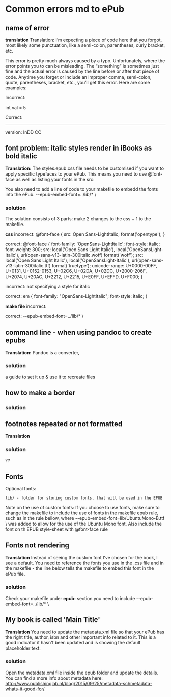 # Common errors md to ePub

## name of error
**translation**
Translation: I’m expecting a piece of code here that you forgot, most likely some punctuation, like a semi-colon, parentheses, curly bracket, etc.

This error is pretty much always caused by a typo. Unfortunately, where the error points you to can be misleading. The “something” is sometimes just fine and the actual error is caused by the line before or after that piece of code. Anytime you forget or include an improper comma, semi-colon, quote, parentheses, bracket, etc., you’ll get this error. Here are some examples:

Incorrect:

int val = 5

Correct:

----
version: InDD CC

## font problem: italic styles render in iBooks as bold italic

**Translation:**
The styles.epub.css file needs to be customised if you want to apply specific typefaces to your ePub. This means you need to use @font-face as well as listing your fonts in the src:

You also need to add a line of code to your makefile to embedd the fonts into the ePub.
--epub-embed-font=../lib/* \

### solution

The solution consists of 3 parts: make 2 changes to the css + 1 to the makefile.

**css**
incorrect:
@font-face {
src: Open Sans-LightItalic; format('opentype');
}

correct:
@font-face {
  font-family: 'OpenSans-LightItalic';
  font-style: italic;
  font-weight: 300;
  src: local('Open Sans Light Italic'), local('OpenSansLight-Italic'), url(open-sans-v13-latin-300italic.woff) format('woff');
  src: local('Open Sans Light Italic'), local('OpenSansLight-Italic'), url(open-sans-v13-latin-300italic.ttf) format('truetype');
  unicode-range: U+0000-00FF, U+0131, U+0152-0153, U+02C6, U+02DA, U+02DC, U+2000-206F, U+2074, U+20AC, U+2212, U+2215, U+E0FF, U+EFFD, U+F000;
}

incorrect:
not specifying a style for italic

correct:
em {
    font-family: "OpenSans-LightItalic";
    font-style: italic;
}


**make file**
incorrect:


correct:
--epub-embed-font=../lib/* \


## command line - when using pandoc to create epubs

**Translation:**
Pandoc is a converter, 

### solution
a guide to set it up & use it to recreate files

## how to make a border

### solution


## footnotes repeated or not formatted

**Translation**

### solution
??

## Fonts
Optional fonts:

    lib/ - folder for storing custom fonts, that will be used in the EPUB

Note on the use of custom fonts: If you choose to use fonts, make sure to change the makefile to include the use of fonts in the makefile epub rule, such as in the rule bellow, where --epub-embed-font=lib/UbuntuMono-B.ttf \ was added to allow for the use of the Ubuntu Mono font. Also include the font on th EPUB style-sheet with @font-face rule

## Fonts not rendering
**Translation**
Instead of seeing the custom font I've chosen for the book, I see a default. You need to reference the fonts you use in the .css file and in the makefile - the line below tells the makefile to embed this font in the ePub file.

### solution
Check your makefile under **epub:** section you need to include
--epub-embed-font=../lib/* \

## My book is called 'Main Title'
**Translation**
You need to update the metadata.xml file so that your ePub has the right title, author, isbn and other important info related to it. This is a good indicator it hasn't been updated and is showing the default placeholder text.

### solution
Open the metadata.xml file inside the epub folder and update the details. You can find a more info about metadata here: <a href="http://www.publishinglab.nl/blog/2015/09/25/metadata-schmetadata-whats-it-good-for/">http://www.publishinglab.nl/blog/2015/09/25/metadata-schmetadata-whats-it-good-for/</a>

